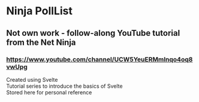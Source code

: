 # Ninja PollList
## Not own work - follow-along YouTube tutorial from the Net Ninja
### https://www.youtube.com/channel/UCW5YeuERMmlnqo4oq8vwUpg

Created using Svelte  
Tutorial series to introduce the basics of Svelte  
Stored here for personal reference
